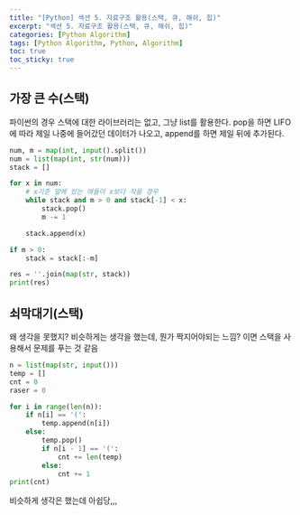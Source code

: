 ```yaml
---
title: "[Python] 섹션 5. 자료구조 활용(스택, 큐, 해쉬, 힙)"
excerpt: "섹션 5. 자료구조 활용(스택, 큐, 해쉬, 힙)"
categories: [Python Algorithm]
tags: [Python Algorithm, Python, Algorithm]
toc: true
toc_sticky: true
---
```


## 가장 큰 수(스택)

파이썬의 경우 스택에 대한 라이브러리는 없고, 그냥 list를 활용한다. pop을 하면 LIFO에 따라 제일 나중에 들어갔던 데이터가 나오고, append를 하면 제일 뒤에 추가된다.

```python
num, m = map(int, input().split())
num = list(map(int, str(num)))
stack = []

for x in num:
    # x기준 앞에 있는 애들이 x보다 작을 경우
    while stack and m > 0 and stack[-1] < x:
        stack.pop()
        m -= 1

    stack.append(x)

if m > 0:
    stack = stack[:-m]

res = ''.join(map(str, stack))
print(res)
```

## 쇠막대기(스택)

왜 생각을 못했지? 비슷하게는 생각을 했는데, 뭔가 짝지어야되는 느낌? 이면 스택을 사용해서 문제를 푸는 것 같음

```python
n = list(map(str, input()))
temp = []
cnt = 0
raser = 0

for i in range(len(n)):
    if n[i] == '(':
        temp.append(n[i])
    else:
        temp.pop()
        if n[i - 1] == '(':
            cnt += len(temp)
        else:
            cnt += 1
print(cnt)
```

비슷하게 생각은 했는데 아쉽당,,,
